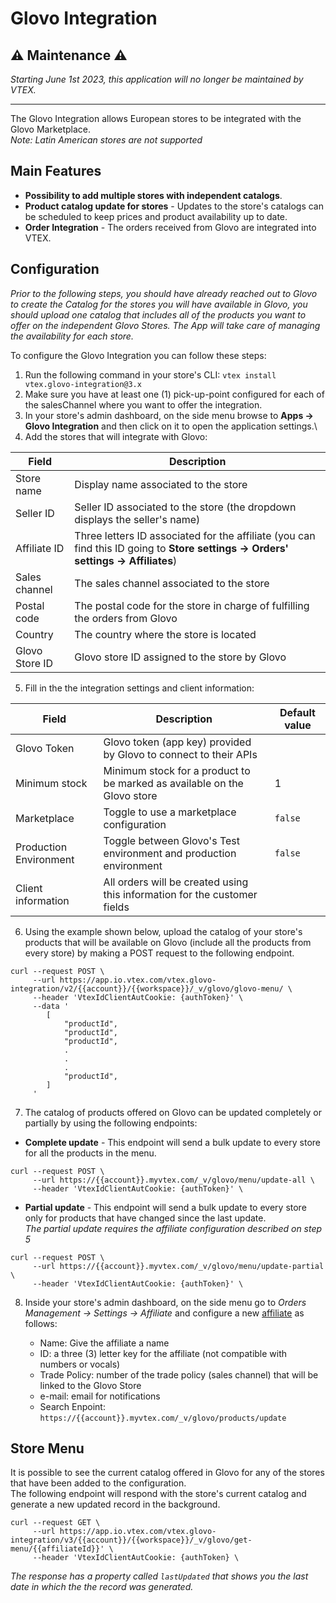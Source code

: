 # Glovo Integration

##  ⚠️ Maintenance ⚠️
*Starting June 1st 2023, this application will no longer be maintained by VTEX.*

---

The Glovo Integration allows European stores to be integrated with the Glovo Marketplace.\
_Note: Latin American stores are not supported_

## Main Features

- **Possibility to add multiple stores with independent catalogs**.
- **Product catalog update for stores** - Updates to the store's catalogs can be scheduled to keep prices and product availability up to date.
- **Order Integration** - The orders received from Glovo are integrated into VTEX.

## Configuration

_Prior to the following steps, you should have already reached out to Glovo to create the Catalog for the stores you will have available in Glovo, you should upload one catalog that includes all of the products you want to offer on the independent Glovo Stores. The App will take care of managing the availability for each store._

To configure the Glovo Integration you can follow these steps:

1. Run the following command in your store's CLI: `vtex install vtex.glovo-integration@3.x`
2. Make sure you have at least one (1) pick-up-point configured for each of the salesChannel where you want to offer the integration.
3. In your store's admin dashboard, on the side menu browse to **Apps -> Glovo Integration** and then click on it to open the application settings.\
4. Add the stores that will integrate with Glovo:

| Field          | Description                                                                                                                        |
| -------------- | ---------------------------------------------------------------------------------------------------------------------------------- |
| Store name     | Display name associated to the store                                                                                               |
| Seller ID      | Seller ID associated to the store (the dropdown displays the seller's name)                                                        |
| Affiliate ID   | Three letters ID associated for the affiliate (you can find this ID going to **Store settings -> Orders' settings -> Affiliates**) |
| Sales channel  | The sales channel associated to the store                                                                                          |
| Postal code    | The postal code for the store in charge of fulfilling the orders from Glovo                                                        |
| Country        | The country where the store is located                                                                                             |
| Glovo Store ID | Glovo store ID assigned to the store by Glovo                                                                                      |

5. Fill in the the integration settings and client information:

| Field                  | Description                                                               | Default value |
| ---------------------- | ------------------------------------------------------------------------- | ------------- |
| Glovo Token            | Glovo token (app key) provided by Glovo to connect to their APIs          |               |
| Minimum stock          | Minimum stock for a product to be marked as available on the Glovo store  | 1             |
| Marketplace            | Toggle to use a marketplace configuration                                 | `false`       |
| Production Environment | Toggle between Glovo's Test environment and production environment        | `false`       |
| Client information     | All orders will be created using this information for the customer fields |               |

6.  Using the example shown below, upload the catalog of your store's products that will be available on Glovo (include all the products from every store) by making a POST request to the following endpoint.

```
curl --request POST \
     --url https://app.io.vtex.com/vtex.glovo-integration/v2/{{account}}/{{workspace}}/_v/glovo/glovo-menu/ \
     --header 'VtexIdClientAutCookie: {authToken}' \
     --data '
        [
            "productId",
            "productId",
            "productId",
            .
            .
            .
            "productId",
        ]
     '
```

7. The catalog of products offered on Glovo can be updated completely or partially by using the following endpoints:

- **Complete update** - This endpoint will send a bulk update to every store for all the products in the menu.

```
curl --request POST \
     --url https://{{account}}.myvtex.com/_v/glovo/menu/update-all \
     --header 'VtexIdClientAutCookie: {authToken}' \
```

- **Partial update** - This endpoint will send a bulk update to every store only for products that have changed since the last update.\
  _The partial update requires the affiliate configuration described on step 5_

```
curl --request POST \
     --url https://{{account}}.myvtex.com/_v/glovo/menu/update-partial \
     --header 'VtexIdClientAutCookie: {authToken}' \
```

8. Inside your store's admin dashboard, on the side menu go to _Orders Management -> Settings -> Affiliate_ and configure a new [affiliate](https://help.vtex.com/en/tutorial/integration-guide-consuming-catalog-information-for-use-in-an-external-service) as follows:

   - Name: Give the affiliate a name
   - ID: a three (3) letter key for the affiliate (not compatible with numbers or vocals)
   - Trade Policy: number of the trade policy (sales channel) that will be linked to the Glovo Store
   - e-mail: email for notifications
   - Search Enpoint: `https://{{account}}.myvtex.com/_v/glovo/products/update`

## Store Menu

It is possible to see the current catalog offered in Glovo for any of the stores that have been added to the configuration. \
The following endpoint will respond with the store's current catalog and generate a new updated record in the background.

```
curl --request GET \
     --url https://app.io.vtex.com/vtex.glovo-integration/v3/{{account}}/{{workspace}}/_v/glovo/get-menu/{{affiliateId}}' \
     --header 'VtexIdClientAutCookie: {authToken} \
```

_The response has a property called `lastUpdated` that shows you the last date in which the the record was generated._
